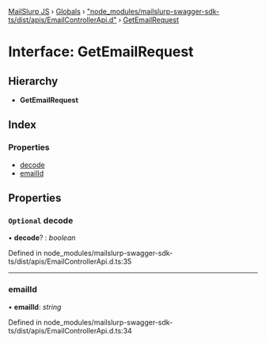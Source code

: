 [MailSlurp JS](../README.md) › [Globals](../globals.md) › ["node_modules/mailslurp-swagger-sdk-ts/dist/apis/EmailControllerApi.d"](../modules/_node_modules_mailslurp_swagger_sdk_ts_dist_apis_emailcontrollerapi_d_.md) › [GetEmailRequest](_node_modules_mailslurp_swagger_sdk_ts_dist_apis_emailcontrollerapi_d_.getemailrequest.md)

# Interface: GetEmailRequest

## Hierarchy

* **GetEmailRequest**

## Index

### Properties

* [decode](_node_modules_mailslurp_swagger_sdk_ts_dist_apis_emailcontrollerapi_d_.getemailrequest.md#optional-decode)
* [emailId](_node_modules_mailslurp_swagger_sdk_ts_dist_apis_emailcontrollerapi_d_.getemailrequest.md#emailid)

## Properties

### `Optional` decode

• **decode**? : *boolean*

Defined in node_modules/mailslurp-swagger-sdk-ts/dist/apis/EmailControllerApi.d.ts:35

___

###  emailId

• **emailId**: *string*

Defined in node_modules/mailslurp-swagger-sdk-ts/dist/apis/EmailControllerApi.d.ts:34
